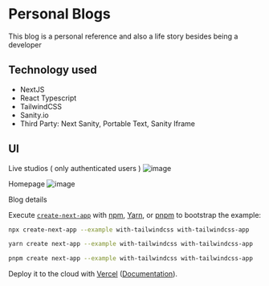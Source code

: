 # Personal Blogs 

This blog is a personal reference and also a life story besides being a developer

## Technology used

- NextJS
- React Typescript
- TailwindCSS
- Sanity.io 
- Third Party: Next Sanity, Portable Text, Sanity Iframe


## UI
Live studios ( only authenticated users )
![image](https://user-images.githubusercontent.com/73167671/220248131-668212ef-ff9a-402c-8b40-b3197919fb68.png)

Homepage
![image](https://user-images.githubusercontent.com/73167671/220248672-963af521-394b-4268-b083-fc9095af0e54.png)

Blog details


Execute [`create-next-app`](https://github.com/vercel/next.js/tree/canary/packages/create-next-app) with [npm](https://docs.npmjs.com/cli/init), [Yarn](https://yarnpkg.com/lang/en/docs/cli/create/), or [pnpm](https://pnpm.io) to bootstrap the example:

```bash
npx create-next-app --example with-tailwindcss with-tailwindcss-app
```

```bash
yarn create next-app --example with-tailwindcss with-tailwindcss-app
```

```bash
pnpm create next-app --example with-tailwindcss with-tailwindcss-app
```

Deploy it to the cloud with [Vercel](https://vercel.com/new?utm_source=github&utm_medium=readme&utm_campaign=next-example) ([Documentation](https://nextjs.org/docs/deployment)).
